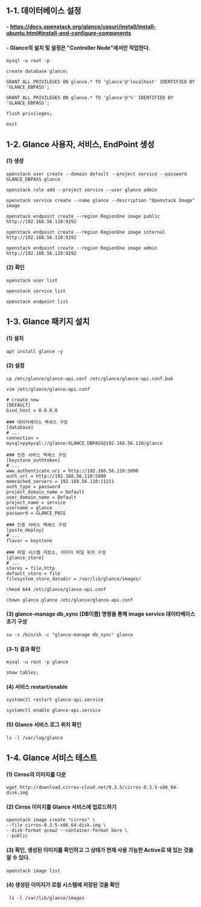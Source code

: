 ## 1-1. 데이터베이스 설정

#### - https://docs.openstack.org/glance/ussuri/install/install-ubuntu.html#install-and-configure-components

#### - Glance의 설치 및 설정은 "Controller Node"에서만 작업한다.
```
mysql -u root -p
```
```
create database glance;

GRANT ALL PRIVILEGES ON glance.* TO 'glance'@'localhost' IDENTIFIED BY 'GLANCE_DBPASS';

GRANT ALL PRIVILEGES ON glance.* TO 'glance'@'%' IDENTIFIED BY 'GLANCE_DBPASS';

flush privileges;

exit
```

## 1-2. Glance 사용자, 서비스, EndPoint 생성

#### (1) 생성
```
openstack user create --domain default --project service --password GLANCE_DBPASS glance

openstack role add --project service --user glance admin

openstack service create --name glance --description "Openstack Image" image

openstack endpoint create --region RegionOne image public http://192.168.56.110:9292

openstack endpoint create --region RegionOne image internal http://192.168.56.110:9292

openstack endpoint create --region RegionOne image admin http://192.168.56.110:9292
```

#### (2) 확인
```
openstack user list

openstack service list

openstack endpoint list
```

## 1-3. Glance 패키지 설치

#### (1) 설치
```
apt install glance -y
```

#### (2) 설정 
```
cp /etc/glance/glance-api.conf /etc/glance/glance-api.conf.bak

vim /etc/glance/glance-api.conf 

# create new
[DEFAULT]
bind_host = 0.0.0.0

### 데이터베이스 액세스 구성
[database]
# ...
connection = mysql+pymysql://glance:GLANCE_DBPASS@192.168.56.110/glance

### 인즌 서비스 액세스 구성
[keystone_authtoken]
# ...
www_authenticate_uri = http://192.168.56.110:5000
auth_url = http://192.168.56.110:5000
memcached_servers = 192.168.56.110:11211
auth_type = password
project_domain_name = Default
user_domain_name = Default
project_name = service
username = glance
password = GLANCE_PASS

### 인증 서비스 액세스 구성
[paste_deploy]
# ...
flavor = keystone

### 파일 시스템 저장소, 이미지 파일 위치 구성
[glance_store]
# ...
stores = file,http
default_store = file
filesystem_store_datadir = /var/lib/glance/images/
```
```
chmod 644 /etc/glance/glance-api.conf

chown glance.glance /etc/glance/glance-api.conf
```

#### (3) glance-manage db_sync [DB이름] 명령을 통해 image service 데이터베이스 초기 구성
```
su -s /bin/sh -c "glance-manage db_sync" glance
```

#### (3-1) 결과 확인
```
mysql -u root -p glance
```
```
show tables;
```

#### (4) 서비스 restart/enable
```
systemctl restart glance-api.service

systemctl enable glance-api.service
```

#### (5) Glance 서비스 로그 위치 확인
```
ls -l /var/log/glance
```

## 1-4. Glance 서비스 테스트

#### (1) Cirros의 이미지를 다운
```
wget http://download.cirros-cloud.net/0.3.5/cirros-0.3.5-x86_64-disk.img
```

#### (2) Cirros 이미지를 Glance 서비스에 업로드하기
```
openstack image create "cirros" \
--file cirros-0.3.5-x86_64-disk.img \
--disk-format qcow2 --container-format bare \
--public
```

#### (3) 확인, 생성된 이미지를 확인하고 그 상태가 현재 사용 가능한 Active로 돼 있는 것을 알 수 있다.
```
openstack image list
```

#### (4) 생성된 이미지가 로컬 시스템에 저장된 것을 확인
```
 ls -l /var/lib/glance/images
```